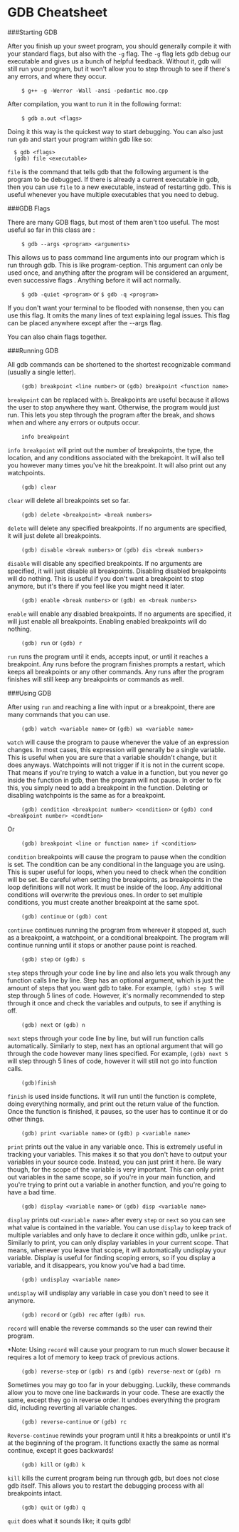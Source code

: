 GDB Cheatsheet
===

###Starting GDB

After you finish up your sweet program, you should generally compile it with your standard flags, but also with the `-g` flag. The `-g` flag lets gdb debug our executable and gives us a bunch of helpful feedback. Without it, gdb will still run your program, but it won't allow you to step through to see if there's any errors, and where they occur. 

&nbsp;&nbsp;&nbsp;&nbsp;&nbsp;&nbsp;&nbsp;&nbsp;`$ g++ -g -Werror -Wall -ansi -pedantic moo.cpp `

After compilation, you want to run it in the following format:

&nbsp;&nbsp;&nbsp;&nbsp;&nbsp;&nbsp;&nbsp;&nbsp;`$ gdb a.out <flags>`

Doing it this way is the quickest way to start debugging. You can also just run `gdb` and start your program within gdb like so:

```
  $ gdb <flags>
  (gdb) file <executable>
```

`file` is the command that tells gdb that the following argument is the program to be debugged. If there is already a current executable in gdb, then you can use `file` to a new executable, instead of restarting gdb. This is useful whenever you have multiple executables that you need to debug.

###GDB Flags

There are many GDB flags, but most of them aren't too useful. The most useful so far in this class are :<br>

&nbsp;&nbsp;&nbsp;&nbsp;&nbsp;&nbsp;&nbsp;&nbsp;`$ gdb --args <program> <arguments>`

This allows us to pass command line arguments into our program which is run through gdb. This is like program-ception. 
This argument can only be used once, and anything after the program will be considered an argument, even successive flags
. Anything before it will act normally. 

&nbsp;&nbsp;&nbsp;&nbsp;&nbsp;&nbsp;&nbsp;&nbsp;`$ gdb -quiet <program>` or `$ gdb -q <program>`

If you don't want your terminal to be flooded with nonsense, then you can use this flag. It omits the many lines of text explaining legal issues. This flag can be placed anywhere except after the --args flag. 

You can also chain flags together. 

###Running GDB

All gdb commands can be shortened to the shortest recognizable command (usually a single letter).

&nbsp;&nbsp;&nbsp;&nbsp;&nbsp;&nbsp;&nbsp;&nbsp;`(gdb) breakpoint <line number>` or `(gdb) breakpoint <function name>`

`breakpoint` can be replaced with `b`. Breakpoints are useful because it allows the user to stop anywhere they want. 
Otherwise, the program would just run. This lets you step through the program after the break, and shows when and 
where any errors or outputs occur. 

&nbsp;&nbsp;&nbsp;&nbsp;&nbsp;&nbsp;&nbsp;&nbsp;`info breakpoint` 

`info breakpoint` will print out the number of breakpoints, the type, the location, and any conditions associated with the brekapoint. It will also tell you however many times you've hit the breakpoint. It will also print out any watchpoints.

&nbsp;&nbsp;&nbsp;&nbsp;&nbsp;&nbsp;&nbsp;&nbsp;`(gdb) clear` 

`clear` will delete all breakpoints set so far.

&nbsp;&nbsp;&nbsp;&nbsp;&nbsp;&nbsp;&nbsp;&nbsp;`(gdb) delete <breakpoint> <break numbers>`

`delete` will delete any specified breakpoints. If no arguments are specified, it will just delete all breakpoints.

&nbsp;&nbsp;&nbsp;&nbsp;&nbsp;&nbsp;&nbsp;&nbsp;`(gdb) disable <break numbers>` or `(gdb) dis <break numbers>`

`disable` will disable any specified breakpoints. If no arguments are specified, it will just disable all breakpoints. Disabling disabled breakpoints will do nothing. This is useful if you don't want a breakpoint to stop anymore, but it's there if you feel like you might need it later. 

&nbsp;&nbsp;&nbsp;&nbsp;&nbsp;&nbsp;&nbsp;&nbsp;`(gdb) enable <break numbers>` or `(gdb) en <break numbers>`

`enable` will enable any disabled breakpoints. If no arguments are specified, it will just enable all breakpoints. Enabling enabled breakpoints will do nothing. 

&nbsp;&nbsp;&nbsp;&nbsp;&nbsp;&nbsp;&nbsp;&nbsp;`(gdb) run` or `(gdb) r`

`run` runs the program until it ends, accepts input, or until it reaches a breakpoint. Any runs before the program
finishes prompts a restart, which keeps all breakpoints or any other commands. Any runs after the program finishes 
will still keep any breakpoints or commands as well.

###Using GDB

After using `run` and reaching a line with input or a breakpoint, there are many commands that you can use.

&nbsp;&nbsp;&nbsp;&nbsp;&nbsp;&nbsp;&nbsp;&nbsp;`(gdb) watch <variable name>` or `(gdb) wa <variable name>`

`watch` will cause the program to pause whenever the value of an expression changes. In most cases, this expression will generally be a single variable. This is useful when you are sure that a variable shouldn't change, but it does anyways. Watchpoints will not trigger if it is not in the current scope. That means if you're trying to watch a value in a function, but you never go inside the function in gdb, then the program will not pause. In order to fix this, you simply need to add a breakpoint in the function. Deleting or disabling watchpoints is the same as for a breakpoint. 

&nbsp;&nbsp;&nbsp;&nbsp;&nbsp;&nbsp;&nbsp;&nbsp;`(gdb) condition <breakpoint number> <condition>` or `(gdb) cond 
<breakpoint number> <condtion>`

Or

&nbsp;&nbsp;&nbsp;&nbsp;&nbsp;&nbsp;&nbsp;&nbsp;`(gdb) breakpoint <line or function name> if <condition>`

`condition` breakpoints will cause the program to pause when the condition is set. The condition can be any conditional
in the language you are using. This is super useful for loops, when you need to check when the condition will be set. Be 
careful when setting the breakpoints, as breakpoints in the loop definitions will not work. It must be inside of the
loop. Any additional conditions will overwrite the previous ones. In order to set multiple conditions, you must create another breakpoint at the same spot.

&nbsp;&nbsp;&nbsp;&nbsp;&nbsp;&nbsp;&nbsp;&nbsp;`(gdb) continue` or `(gdb) cont`

`continue` continues running the program from wherever it stopped at, such as a breakpoint, a watchpoint, or a conditional breakpoint. The program will continue running until it stops or another pause point is reached.

&nbsp;&nbsp;&nbsp;&nbsp;&nbsp;&nbsp;&nbsp;&nbsp;`(gdb) step` or `(gdb) s`

`step` steps through your code line by line and also lets you walk through any function calls line by line. Step has an optional argument, which is just the amount of steps that you want gdb to take. For example, `(gdb) step 5` will step through 5 lines of code. However, it's normally recommended to step through it once and check the variables and outputs, to see if anything is off.

&nbsp;&nbsp;&nbsp;&nbsp;&nbsp;&nbsp;&nbsp;&nbsp;`(gdb) next` or `(gdb) n`

`next` steps through your code line by line, but will run function calls automatically. Similarly to step, next has an optional argument that will go through the code however many lines specified. For example, `(gdb) next 5` will step through 5 lines of code, however it will still not go into function calls.  

&nbsp;&nbsp;&nbsp;&nbsp;&nbsp;&nbsp;&nbsp;&nbsp;`(gdb)finish`

`finish` is used inside functions. It will run until the function is complete, doing everything normally, and print out the return value of the function. Once the function is finished, it pauses, so the user has to continue it or do other things.

&nbsp;&nbsp;&nbsp;&nbsp;&nbsp;&nbsp;&nbsp;&nbsp;`(gdb) print <variable name>` or `(gdb) p <variable name>`

`print` prints out the value in any variable once. This is extremely useful in tracking your variables. This makes it so that you don't have to output your variables in your source code. Instead, you can just print it here. Be wary though, for the scope of the variable is very important. This can only print out variables in the same scope, so if you're in your main function, and you're trying to print out a variable in another function, and you're going to have a bad time. 

&nbsp;&nbsp;&nbsp;&nbsp;&nbsp;&nbsp;&nbsp;&nbsp;`(gdb) display <variable name>` or `(gdb) disp <variable name>`

`display` prints out `<variable name>` after every `step` or `next` so you can see what value is contained in the variable. You can use `display` to keep track of multiple variables and only have to declare it once within gdb, unlike `print`. Similarly to print, you can only display variables in your current scope. That means, whenever you leave that scope, it will automatically undisplay your variable. Display is useful for finding scoping errors, so if you display a variable, and it disappears, you know you've had a bad time.

&nbsp;&nbsp;&nbsp;&nbsp;&nbsp;&nbsp;&nbsp;&nbsp;`(gdb) undisplay <variable name>`

`undisplay` will undisplay any variable in case you don't need to see it anymore.

&nbsp;&nbsp;&nbsp;&nbsp;&nbsp;&nbsp;&nbsp;&nbsp;`(gdb) record` or `(gdb) rec` after `(gdb) run`.

`record` will enable the reverse commands so the user can rewind their program. 

*Note: Using `record` will cause your program to run much slower because it requires a lot of memory to keep track of previous actions.

&nbsp;&nbsp;&nbsp;&nbsp;&nbsp;&nbsp;&nbsp;&nbsp;`(gdb) reverse-step` or `(gdb) rs` and `(gdb) reverse-next` or `(gdb) rn`

Sometimes you may go too far in your debugging. Luckily, these commands allow you to move one line backwards in your code. These are exactly the same, except they go in reverse order. It undoes everything the program did, including reverting all variable changes.

&nbsp;&nbsp;&nbsp;&nbsp;&nbsp;&nbsp;&nbsp;&nbsp;`(gdb) reverse-continue` or `(gdb) rc`

`Reverse-continue` rewinds your program until it hits a breakpoints or until it's at the beginning of the program. It functions exactly the same as normal continue, except it goes backwards!

&nbsp;&nbsp;&nbsp;&nbsp;&nbsp;&nbsp;&nbsp;&nbsp;`(gdb) kill` or `(gdb) k`

`kill` kills the current program being run through gdb, but does not close gdb itself. This allows you to restart the debugging process with all breakpoints intact.

&nbsp;&nbsp;&nbsp;&nbsp;&nbsp;&nbsp;&nbsp;&nbsp;`(gdb) quit` or `(gdb) q`

`quit` does what it sounds like; it quits gdb!




